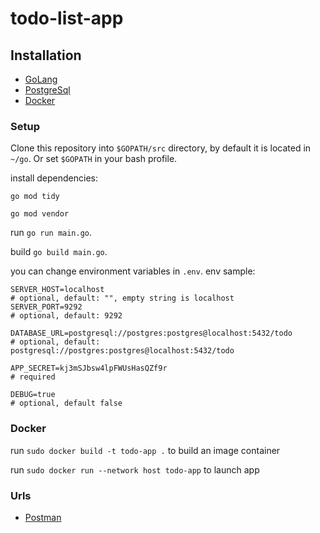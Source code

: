 # todo-list-app

## Installation
- [GoLang](https://go.dev/doc/install)
- [PostgreSql](https://www.postgresql.org)
- [Docker](https://docs.docker.com/engine/install/)

### Setup

Clone this repository into `$GOPATH/src` directory, by default it is located in `~/go`. Or set `$GOPATH` in your bash profile.

install dependencies:

`go mod tidy`

`go mod vendor`

run `go run main.go`.

build `go build main.go`.

you can change environment variables in `.env`.
env sample:
```
SERVER_HOST=localhost
# optional, default: "", empty string is localhost
SERVER_PORT=9292
# optional, default: 9292

DATABASE_URL=postgresql://postgres:postgres@localhost:5432/todo
# optional, default: postgresql://postgres:postgres@localhost:5432/todo

APP_SECRET=kj3mSJbsw4lpFWUsHasQZf9r
# required

DEBUG=true
# optional, default false
```

### Docker
run `sudo docker build -t todo-app .` to build an image container

run `sudo docker run --network host todo-app` to launch app


### Urls
 - [Postman](https://api.postman.com/collections/459354-d9a68bfc-5acf-4755-9ae3-22b6b106b1d8?access_key=PMAT-01HJ64NV55Q2R8ZF3C8R8RR1MG)

 
